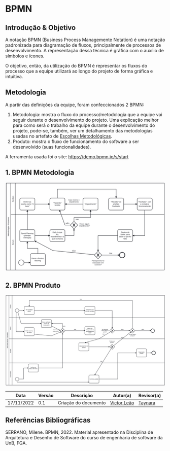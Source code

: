 # BPMN

## Introdução & Objetivo

A notação BPMN (Business Process Managemente Notation) é uma notação padronizada para diagramação de fluxos, principalmente de processos de desenvolvimento. A representação dessa técnica é gráfica com o auxílio de símbolos e ícones.

O objetivo, então, da utilização do BPMN é representar os fluxos do processo que a equipe utilizará ao longo do projeto de forma gráfica e intuitiva.

## Metodologia

A partir das definições da equipe, foram confeccionados 2 BPMN:

1. Metodologia: mostra o fluxo do processo/metodologia que a equipe vai seguir durante o desenvolvimento do projeto. Uma explicação melhor para como será o trabalho da equipe durante o desenvolvimento do projeto, pode-se, também, ver um detalhamento das metodologias usadas no artefato de [Escolhas Metodológicas](https://unbarqdsw2022-2.github.io/2022.2_G5_SoftSteakHouse/#/base/proce-metod-aborda/escolhas_metodologicas).
2. Produto: mostra o fluxo de funcionamento do software a ser desenvolvido (suas funcionalidades).

A ferramenta usada foi o site: https://demo.bpmn.io/s/start

## 1. BPMN Metodologia

![BPMN Metodologia](./assets/diagram-met.svg)

## 2. BPMN Produto

![BPMN Produto](./assets/diagram-prod.svg)

|    Data    | Versão |      Descrição       |                   Autor(a)                    |                   Revisor(a)                    |
| ---------- | ------ | -------------------- | --------------------------------------------- | ----------------------------------------------- |
| 17/11/2022 |  0.1   | Criação do documento | [Victor Leão](https://github.com/victorleaoo) | [Taynara](https://github.com/TaynaraCris)  |

## Referências Bibliográficas

SERRANO, Milene. BPMN, 2022. Material apresentado na Disciplina de Arquitetura e Desenho de Software do curso de engenharia de software da UnB, FGA.